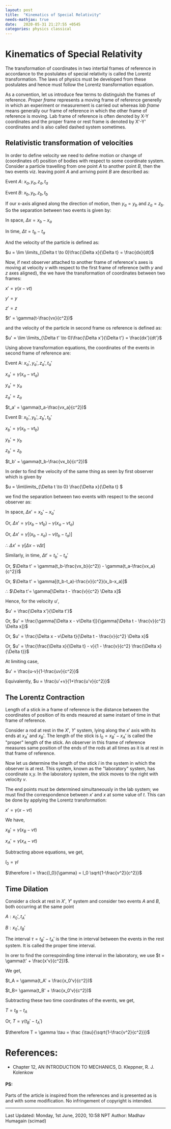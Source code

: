```yaml
---
layout: post
title:  "Kinematics of Special Relativity"
needs-mathjax: true
date:   2020-05-31 21:27:55 +0545
categories: physics classical
---
```

# Kinematics of Special Relativity

The transformation of coordinates in two intertial frames of reference in accordance to the postulates of special relativity is called the Lorentz transformation. The laws of physics must be developed from these postulates and hence must follow the Lorentz transformation equation.

As a convention, let us introduce few terms to distinguish the frames of reference. _Proper frame_ represents a moving frame of reference generelly in which an experiment or measurement is carried out whereas _lab frame_ means generally our frame of reference in which the other frame of reference is moving. Lab frame of reference is often denoted by X-Y coordinates and the proper frame or rest frame is denoted by X'-Y' coordinates and is also called dashed system sometimes.

## Relativistic transformation of velocities

In order to define velocity we need to define motion or change of (coordinates of) position of bodies with respect to some coordinate system. Consider a particle travelling from one point $A$ to another point $B$, then the two events viz. leaving point $A$ and arriving point $B$ are described as:

Event $A$: $x_a, y_a, z_a, t_a$

Event $B$: $x_b, y_b, z_b, t_b$

If our x-axis aligned along the direction of motion, then $y_a=y_b$ and $z_a=z_b$. So the separation between two events is given by:

In space, $\Delta x = x_b-x_a$

In time, $\Delta t = t_b-t_a$

And the velocity of the particle is defined as:

$u = \lim \limits_{\Delta t \to 0}\frac{\Delta x}{\Delta t} = \frac{dx}{dt}$

Now, if next observer attached to another frame of reference's axes is moving at velocity $v$ with respect to the first frame of reference (with $y$ and $z$ axes aligned), the we have the transformation of coordinates between two frames:

$x' = \gamma(x-vt)$

$y' = y$

$z' = z$

$t' = \gamma(t-\frac{vx}{c^2})$

and the velocity of the particle in second frame os reference is defined as:

$u' = \lim \limits_{\Delta t' \to 0}\frac{\Delta x'}{\Delta t'} = \frac{dx'}{dt'}$

Using above transformation equations, the coordinates of the events in second frame of reference are:

Event A: $x_a', y_a', z_a', t_a'$

$x_a' = \gamma(x_a-vt_a)$

$y_a' = y_a$

$z_a' = z_a$

$t_a' = \gamma(t_a-\frac{vx_a}{c^2})$


Event B: $x_b', y_b', z_b', t_b'$

$x_b' = \gamma(x_b-vt_b)$

$y_b' = y_b$

$z_b' = z_b$

$t_b' = \gamma(t_b-\frac{vx_b}{c^2})$

In order to find the velocity of the same thing as seen by first observer which is given by

$u = \lim\limits_{\Delta t \to 0} \frac{\Delta x}{\Delta t} $

we find the separation between two events with respect to the second observer as:

In space, $\Delta x' = x_b'-x_a'$

Or,
$\Delta x' = \gamma(x_b-vt_b) - \gamma(x_a-vt_a)$ 

Or,
$\Delta x' = \gamma[(x_b-x_a) - v(t_b-t_a)]$ 

$\therefore$
$\Delta x' = \gamma[\Delta x - v\Delta t]$ 

Similarly, in time, $\Delta t' = t_b'-t_a'$

Or,
$\Delta t' = \gamma(t_b-\frac{vx_b}{c^2}) - \gamma(t_a-\frac{vx_a}{c^2})$

Or,
$\Delta t' = \gamma[(t_b-t_a)-\frac{v}{c^2}(x_b-x_a)]$

$\therefore$
$\Delta t'= \gamma[\Delta t - \frac{v}{c^2} \Delta x]$

Hence, for the velocity $u'$,

$u' = \frac{\Delta x'}{\Delta t'}$

Or,
$u' = \frac{\gamma[\Delta x - v\Delta t]}{\gamma[\Delta t - \frac{v}{c^2} \Delta x]}$

Or,
$u' = \frac{\Delta x - v\Delta t}{\Delta t - \frac{v}{c^2} \Delta x}$

Or,
 $u' = \frac{\frac{\Delta x}{\Delta t} - v}{1 - \frac{v}{c^2} \frac{\Delta x}{\Delta t}}$
 
 At limiting case,

$u' = \frac{u-v}{1-\frac{uv}{c^2}}$

Equivalently,
$u = \frac{u'+v}{1+\frac{u'v}{c^2}}$


## The Lorentz Contraction

Length of a stick in a frame of reference is the distance between the coordinates of position of its ends meaured at same instant of time in that frame of reference.


Consider a rod at rest in the $X'$, $Y'$ system, lying along the $x'$ axis with its ends at $x_A'$ and $x_B'$. The length of the stick is $l_0 = x_B'-x_A'$ is called the "proper" length of the stick. An observer in this frame of reference measures same position of the ends of the rods at all times as it is at rest in that frame of reference.


Now let us determine the length of the stick $l$ in the system in which the observer is at rest. This system, known as the "laboratory" system, has coordinate x,y. In the laboratory system, the stick moves to the right with velocity $v$.

The end points must be determined simultaneously in the lab system; we must find the correspondence between $x'$ and $x$ at some value of $t$. This can be done by applying the Lorentz transformation:

$x' = \gamma(x-vt)$

We have,

$x_B' = \gamma(x_B-vt)$

$x_A' = \gamma(x_A-vt)$

Subtracting above equations, we get,

$l_0 = \gamma l$

$\therefore l = \frac{l_0}{\gamma} = l_0 \sqrt{1-\frac{v^2}{c^2}}$

## Time Dilation
Consider a clock at rest in $X'$, $Y'$ system and consider two events $A$ and $B$, both occurring at the same point 

$A: x_0', t_A'$

$B: x_0', t_B'$

The interval $\tau = t_B' - t_A'$ is the time in interval between the events in the rest system. It is called the proper time interval.

In orer to find the correspoinding time interval in the laboratory, we use $t = \gamma(t' + \frac{x'v}{c^2})$.

We get,

$t_A = \gamma(t_A' + \frac{x_0'v}{c^2})$

$t_B= \gamma(t_B' + \frac{x_0'v}{c^2})$

Subtracting these two time coordinates of the events, we get,

$T = t_B-t_A$

Or,
$T = \gamma(t_B' - t_A')$

$\therefore T = \gamma \tau = \frac {\tau}{\sqrt{1-\frac{v^2}{c^2}}}$


# References:
* Chapter 12, AN INTRODUCTION TO MECHANICS, D. Kleppner, R. J. Kolenkow

#### PS:
Parts of the article is inspired from the references and is presented as is and with some modification. No infringement of copyright is intended.

----------
Last Updated: Monday, 1st June, 2020, 10:58 NPT
Author: Madhav Humagain (scimad)